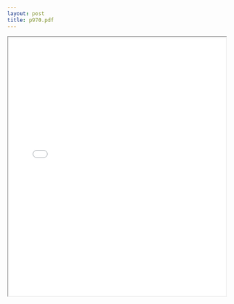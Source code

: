 ```yaml
---
layout: post
title: p970.pdf
---
```


<div class="pdf-container">
<iframe src="/irs.ea/assets/pdfs/p970.pdf" height="600" width="100%" allowFullScreen="true"></iframe>
</div>

